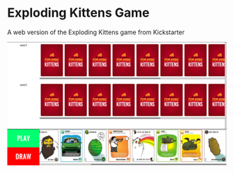 # Exploding Kittens Game

A web version of the Exploding Kittens game from Kickstarter

![Exploding Kittens Game Screenshot](/assets/img/screenshot.png)
